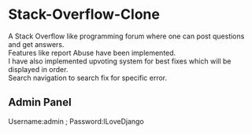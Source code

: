 # Stack-Overflow-Clone
A Stack Overflow like programming forum where one can post questions and get answers.
<br>
Features like report Abuse have been implemented.
<br>
I have also implemented upvoting system for best fixes which will be displayed in order.
<br>
Search navigation to search fix for specific error.


<h2>Admin Panel</h2>
Username:admin    ;      Password:ILoveDjango
